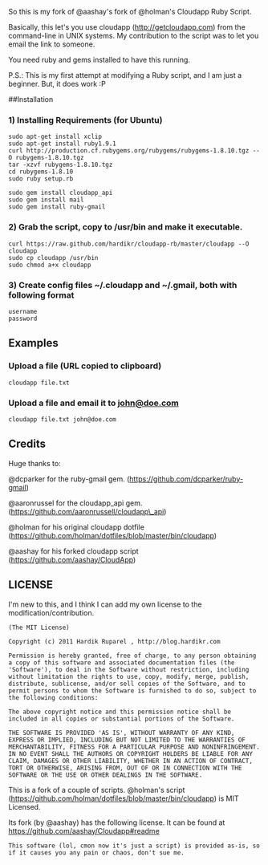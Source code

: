 So this is my fork of @aashay's fork of @holman's Cloudapp Ruby Script.

Basically, this let's you use cloudapp (http://getcloudapp.com) from the command-line in UNIX systems.
My contribution to the script was to let you email the link to someone.

You need ruby and gems installed to have this running.

P.S.: This is my first attempt at modifying a Ruby script, and I am just a beginner. But, it does work :P

##Installation

### 1) Installing Requirements (for Ubuntu)

    sudo apt-get install xclip
    sudo apt-get install ruby1.9.1
    curl http://production.cf.rubygems.org/rubygems/rubygems-1.8.10.tgz --O rubygems-1.8.10.tgz
    tar -xzvf rubygems-1.8.10.tgz
    cd rubygems-1.8.10
    sudo ruby setup.rb
    
    sudo gem install cloudapp_api
    sudo gem install mail
    sudo gem install ruby-gmail
    
### 2) Grab the script, copy to /usr/bin and make it executable.

    curl https://raw.github.com/hardikr/cloudapp-rb/master/cloudapp --O cloudapp
    sudo cp cloudapp /usr/bin
    sudo chmod a+x cloudapp

### 3) Create config files ~/.cloudapp and ~/.gmail, both with following format
    username
    password

## Examples

### Upload a file (URL copied to clipboard)
    cloudapp file.txt
    
### Upload a file and email it to john@doe.com
    cloudapp file.txt john@doe.com

## Credits

Huge thanks to:

@dcparker for the ruby-gmail gem. (https://github.com/dcparker/ruby-gmail)

@aaronrussel for the cloudapp\_api gem. (https://github.com/aaronrussell/cloudapp\_api) 

@holman for his original cloudapp dotfile (https://github.com/holman/dotfiles/blob/master/bin/cloudapp)

@aashay for his forked cloudapp script (https://github.com/aashay/CloudApp)


## LICENSE

I'm new to this, and I think I can add my own license to the modification/contribution.

    (The MIT License)
    
    Copyright (c) 2011 Hardik Ruparel , http://blog.hardikr.com
    
    Permission is hereby granted, free of charge, to any person obtaining
    a copy of this software and associated documentation files (the
    'Software'), to deal in the Software without restriction, including
    without limitation the rights to use, copy, modify, merge, publish,
    distribute, sublicense, and/or sell copies of the Software, and to
    permit persons to whom the Software is furnished to do so, subject to
    the following conditions:
    
    The above copyright notice and this permission notice shall be
    included in all copies or substantial portions of the Software.
    
    THE SOFTWARE IS PROVIDED 'AS IS', WITHOUT WARRANTY OF ANY KIND,
    EXPRESS OR IMPLIED, INCLUDING BUT NOT LIMITED TO THE WARRANTIES OF
    MERCHANTABILITY, FITNESS FOR A PARTICULAR PURPOSE AND NONINFRINGEMENT.
    IN NO EVENT SHALL THE AUTHORS OR COPYRIGHT HOLDERS BE LIABLE FOR ANY
    CLAIM, DAMAGES OR OTHER LIABILITY, WHETHER IN AN ACTION OF CONTRACT,
    TORT OR OTHERWISE, ARISING FROM, OUT OF OR IN CONNECTION WITH THE
    SOFTWARE OR THE USE OR OTHER DEALINGS IN THE SOFTWARE.

This is a fork of a couple of scripts. @holman's script (https://github.com/holman/dotfiles/blob/master/bin/cloudapp) is MIT Licensed.

Its fork (by @aashay) has the following license. It can be found at https://github.com/aashay/Cloudapp#readme

    This software (lol, cmon now it's just a script) is provided as-is, so if it causes you any pain or chaos, don't sue me.  
